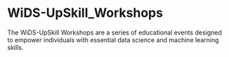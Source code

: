 # WiDS-UpSkill_Workshops
The WiDS-UpSkill Workshops are a series of educational events designed to empower individuals with essential data science and machine learning skills.
